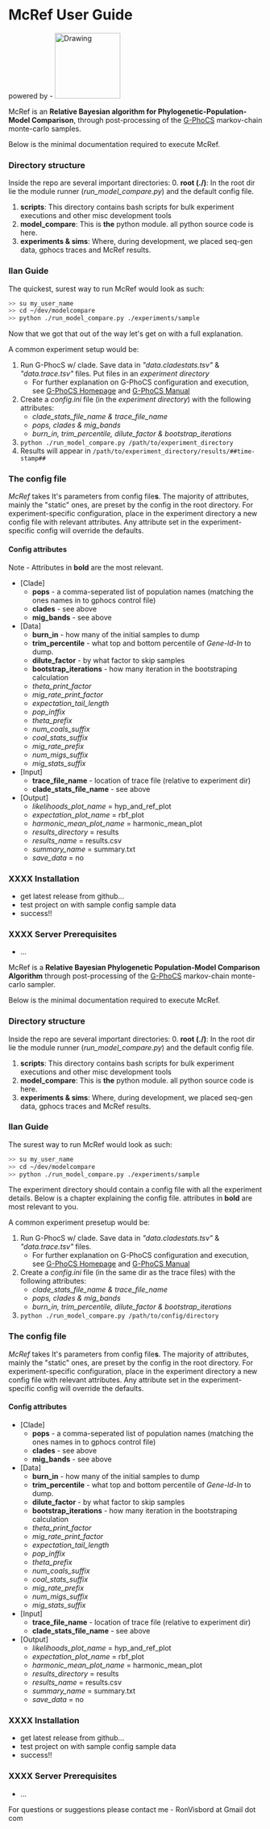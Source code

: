 # McRef User Guide

powered by - <img src="http://www.faculty.idc.ac.il/igronau/images/research/gphocs-logo.png" alt="Drawing" style="width: 130px;"/>


McRef is an **Relative Bayesian algorithm for Phylogenetic-Population-Model Comparison**, through post-processing of the [G-PhoCS](http://compgen.cshl.edu/GPhoCS/) markov-chain monte-carlo samples.

Below is the minimal documentation required to execute McRef.

### Directory structure
Inside the repo are several important directories:
0. **root (./)**: In the root dir lie the module runner (*run_model_compare.py*) and the default config file.
1. **scripts**: This directory contains bash scripts for bulk experiment executions and other misc development tools
2. **model_compare**: This is **the** python module. all python source code is here.
3. **experiments & sims**: Where, during development, we placed seq-gen data, gphocs traces and McRef results.



### Ilan Guide
The quickest, surest way to run McRef would look as such:
```bash
>> su my_user_name
>> cd ~/dev/modelcompare
>> python ./run_model_compare.py ./experiments/sample
```

Now that we got that out of the way let's get on with a full explanation.

A common experiment setup would be:
1. Run G-PhocS w/ clade. Save data in *"data.cladestats.tsv"* & *"data.trace.tsv"* files. Put files in an *experiment directory*
    * For further explanation on G-PhoCS configuration and execution, see  [G-PhoCS Homepage](http://compgen.cshl.edu/GPhoCS/) and [G-PhoCS Manual](http://compgen.cshl.edu/GPhoCS/GPhoCS_Manual.pdf)
2. Create a *config.ini* file (in the *experiment directory*) with the following attributes:
    * *clade_stats_file_name & trace_file_name*
    * *pops, clades & mig_bands*
    * *burn_in, trim_percentile, dilute_factor & bootstrap_iterations*
3. `python ./run_model_compare.py /path/to/experiment_directory`
4. Results will appear in  `/path/to/experiment_directory/results/##time-stamp##`

### The config file
*McRef* takes It's parameters from config file**s**.
The majority of attributes, mainly the "static" ones, are preset by the config in the root directory. For experiment-specific configuration, place in the experiment directory a new config file with relevant attributes. Any attribute set in the experiment-specific config will override the defaults.

#### Config attributes
Note - Attributes in **bold** are the most relevant.
* [Clade]
  * **pops** - a comma-seperated list of population names (matching the ones names in to gphocs control file)
  * **clades** - see above
  * **mig_bands** - see above
* [Data]
  * **burn_in** - how many of the initial samples to dump
  * **trim_percentile** - what top and bottom percentile of *Gene-ld-ln* to dump. 
  * **dilute_factor** - by what factor to skip samples
  * **bootstrap_iterations** - how many iteration in the bootstraping calculation
  * *theta_print_factor*
  * *mig_rate_print_factor*
  * *expectation_tail_length*
  * *pop_inffix*
  * *theta_prefix*
  * *num_coals_suffix*
  * *coal_stats_suffix*
  * *mig_rate_prefix*
  * *num_migs_suffix*
  * *mig_stats_suffix*
* [Input]
  * **trace_file_name** - location of trace file (relative to experiment dir)
  * **clade_stats_file_name** - see above
* [Output]
  * *likelihoods_plot_name* = hyp_and_ref_plot
  * *expectation_plot_name* = rbf_plot
  * *harmonic_mean_plot_name* = harmonic_mean_plot
  * *results_directory* = results
  * *results_name* = results.csv
  * *summary_name* = summary.txt
  * *save_data* = no




### XXXX Installation
- get latest release from github...
- test project on with sample config sample data 
- success!!

### XXXX Server Prerequisites
- ...



McRef is a **Relative Bayesian Phylogenetic Population-Model Comparison Algorithm** through post-processing of the [G-PhoCS](http://compgen.cshl.edu/GPhoCS/) markov-chain monte-carlo sampler.

Below is the minimal documentation required to execute McRef.

### Directory structure
Inside the repo are several important directories:
0. **root (./)**: In the root dir lie the module runner (*run_model_compare.py*) and the default config file.
1. **scripts**: This directory contains bash scripts for bulk experiment executions and other misc development tools
2. **model_compare**: This is **the** python module. all python source code is here.
3. **experiments & sims**: Where, during development, we placed seq-gen data, gphocs traces and McRef results.



### Ilan Guide
The surest way to run McRef would look as such:
```bash
>> su my_user_name
>> cd ~/dev/modelcompare
>> python ./run_model_compare.py ./experiments/sample
```

The experiment directory should contain a config file with all the experiment details. Below is a chapter explaining the config file. attributes in **bold** are most relevant to you.

A common experiment presetup would be:
1. Run G-PhocS w/ clade. Save data in *"data.cladestats.tsv"* & *"data.trace.tsv"* files.
    * For further explanation on G-PhoCS configuration and execution, see  [G-PhoCS Homepage](http://compgen.cshl.edu/GPhoCS/) and [G-PhoCS Manual](http://compgen.cshl.edu/GPhoCS/GPhoCS_Manual.pdf)
2. Create a *config.ini* file (in the same dir as the trace files) with the following attributes:
    * *clade_stats_file_name & trace_file_name*
    * *pops, clades & mig_bands*
    * *burn_in, trim_percentile, dilute_factor & bootstrap_iterations*
3. `python ./run_model_compare.py /path/to/config/directory`

### The config file
*McRef* takes It's parameters from config file**s**.
The majority of attributes, mainly the "static" ones, are preset by the config in the root directory. For experiment-specific configuration, place in the experiment directory a new config file with relevant attributes. Any attribute set in the experiment-specific config will override the defaults.

#### Config attributes
* [Clade]
  * **pops** - a comma-seperated list of population names (matching the ones names in to gphocs control file)
  * **clades** - see above
  * **mig_bands** - see above
* [Data]
  * **burn_in** - how many of the initial samples to dump
  * **trim_percentile** - what top and bottom percentile of *Gene-ld-ln* to dump. 
  * **dilute_factor** - by what factor to skip samples
  * **bootstrap_iterations** - how many iteration in the bootstraping calculation
  * *theta_print_factor*
  * *mig_rate_print_factor*
  * *expectation_tail_length*
  * *pop_inffix*
  * *theta_prefix*
  * *num_coals_suffix*
  * *coal_stats_suffix*
  * *mig_rate_prefix*
  * *num_migs_suffix*
  * *mig_stats_suffix*
* [Input]
  * **trace_file_name** - location of trace file (relative to experiment dir)
  * **clade_stats_file_name** - see above
* [Output]
  * *likelihoods_plot_name* = hyp_and_ref_plot
  * *expectation_plot_name* = rbf_plot
  * *harmonic_mean_plot_name* = harmonic_mean_plot
  * *results_directory* = results
  * *results_name* = results.csv
  * *summary_name* = summary.txt
  * *save_data* = no




### XXXX Installation
- get latest release from github...
- test project on with sample config sample data 
- success!!

### XXXX Server Prerequisites
- ...



For questions or suggestions please contact me - RonVisbord at Gmail dot com
